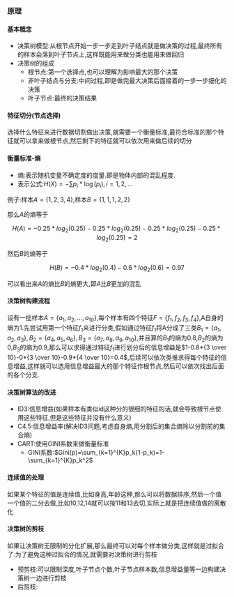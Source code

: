 ### 原理

#### 基本概念

- 决策树模型:从根节点开始一步一步走到叶子结点就是做决策的过程,最终所有的样本会落到叶子节点上,这样既能用来做分类也能用来做回归
- 决策树的组成
  - 根节点:第一个选择点,也可以理解为影响最大的那个决策
  - 非叶子结点与分支:中间过程,即是做完最大决策后面接着的一步一步细化的决策
  - 叶子节点:最终的决策结果

#### 特征切分(节点选择)

选择什么特征来进行数据切割做出决策,就需要一个衡量标准,最符合标准的那个特征就可以拿来做根节点,然后剩下的特征就可以依次用来做后续的切分

#### 衡量标准-熵

- 熵:表示随机变量不确定度的度量.即是物体内部的混乱程度.
- 表示公式:$H(X)=-\sum p_i*\log(p_i),i=1,2,\dots$

例子:样本$A=\{1,2,3,4\}$,样本$B=\{1,1,1,2,2\}$

那么$A$的熵等于

$$H(A)=-0.25*log_2(0.25)-0.25*log_2(0.25)-0.25*log_2(0.25)-0.25*log_2(0.25)=2$$

然后$B$的熵等于

$$H(B)=-0.4*log_2(0.4)-0.6*log_2(0.6)=0.97$$

可以看出来$A$的熵比$B$的熵更大,即$A$比$B$更加的混乱

#### 决策树构建流程

设有一批样本$A=\{a_1,a_2,\dots,a_{10}\}$,每个样本有四个特征$F=\{f_1,f_2,f_3,f_4\}$,A自身的熵为1.先尝试用第一个特征$f_1$来进行分类,假如通过特征$f_1$将A分成了三类$B_1=\{a_1,a_2,a_3\},B_2=\{a_4,a_5,a_6\},B_3=\{a_7,a_8,a_9,a_{10}\}$,并且算的$B_1$的熵为0.8,$B_2$的熵为0,$B_3$的熵为0.9,那么可以求得通过特征$f_1$进行划分后的信息增益是$1-0.8*{3 \over 10}-0*{3 \over 10}-0.9*{4 \over 10}=0.4$,后续可以依次类推求得每个特征的信息增益,这样就可以选用信息增益最大的那个特征作根节点,然后可以依次找出后面的各个分支.

#### 决策树算法的改进

- ID3:信息增益(如果样本有类似id这种分的很细的特征的话,就会导致根节点使用这些特征,但是这些特征并没有什么意义)
- C4.5:信息增益率(解决ID3问题,考虑自身熵,用分割后的集合熵除以分割前的集合熵)
- CART:使用GINI系数来做衡量标准
  - GINI系数:$Gini(p)=\sum_{k=1}^{K}p_k(1-p_k)=1-\sum_{k=1}^{K}p_k^2$

#### 连续值的处理

如果某个特征的值是连续值,比如身高,年龄这种,那么可以将数据排序,然后一个值一个值的二分去做,比如10,12,14就可以按11和13去切,实际上就是把连续值做的离散化

#### 决策树的剪枝

如果让决策树无限制的分化扩展,那么最终可以对每个样本做分类,这样就是过拟合了.为了避免这种过拟合的情况,就需要对决策树进行剪枝

- 预剪枝:可以限制深度,叶子节点个数,叶子节点样本数,信息增益量等一边构建决策树一边进行剪枝
- 后剪枝:
